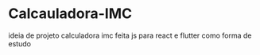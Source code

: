 # Calcauladora-IMC
ideia de projeto calculadora imc feita js  para react e flutter como forma de estudo
